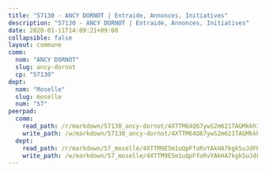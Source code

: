 ```yaml
---
title: "57130 - ANCY DORNOT | Entraide, Annonces, Initiatives"
description: "57130 - ANCY DORNOT | Entraide, Annonces, Initiatives"
date: 2020-01-11T14:09:21+09:00
collapsible: false
layout: commune
comm:
  nom: "ANCY DORNOT"
  slug: ancy-dornot
  cp: "57130"
dept:
  nom: "Moselle"
  slug: moselle
  num: "57"
peerpad:
  comm:
    read_path: /r/markdown/57130_ancy-dornot/4XTTM64Q67ywS2m621TAGMkkh3ibyqdxxDMRYefxfj4opjSP6
    write_path: /w/markdown/57130_ancy-dornot/4XTTM64Q67ywS2m621TAGMkkh3ibyqdxxDMRYefxfj4opjSP6-K3TgTfajVeZN9YZht5qpv5DZemspkbUcqw92eYHaiYv8X7MCQP1tu1Gbi2AqfdE1NodEATjUntrov6KxnCn3R8JZmzRoTsH4CBWzK2XtGUsoRupQWFopHMjjCDEDLzV7BbWjA89J
  dept:
    read_path: /r/markdown/57_moselle/4XTTM9E5m1uQpFfoRvYAkHA7kgkSuJdFBSCmoLnZ6YvxmqAKj
    write_path: /w/markdown/57_moselle/4XTTM9E5m1uQpFfoRvYAkHA7kgkSuJdFBSCmoLnZ6YvxmqAKj-K3TgTxpsRhjGfb3pJqDaX4rYTLkyLoK3BLA4awBfhTSCoyNhResrhhmfsEF8aKnccedt5XoBzWeRYfKxQxNKv71ETcpGharLRE7rdgTKY3uSaW3Du2dz8v23YEY268mfYmweTFnR
---
```


